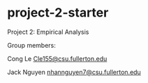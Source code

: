 # project-2-starter
Project 2: Empirical Analysis

Group members:

Cong Le Cle155@csu.fullerton.edu

Jack Nguyen nhannguyen7@csu.fullerton.edu

